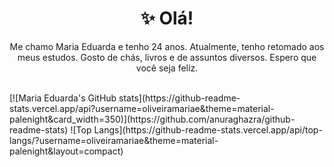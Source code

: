 <h1 align=center> ✨ Olá! </h1>

<p align=center> 
Me chamo Maria Eduarda e tenho 24 anos. Atualmente, tenho retomado aos meus estudos. Gosto de chás, livros e de assuntos diversos.
Espero que você seja feliz. </p>
<br>
[![Maria Eduarda's GitHub stats](https://github-readme-stats.vercel.app/api?username=oliveiramariae&theme=material-palenight&card_width=350)](https://github.com/anuraghazra/github-readme-stats)
![Top Langs](https://github-readme-stats.vercel.app/api/top-langs/?username=oliveiramariae&theme=material-palenight&layout=compact)
